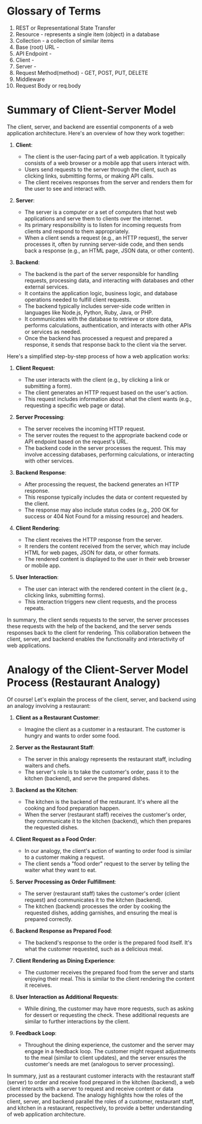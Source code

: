 # Glossary of Terms

1. REST or Representational State Transfer
2. Resource - represents a single item (object) in a database
3. Collection - a collection of similar items
4. Base (root) URL - 
5. API Endpoint - 
6. Client -
7. Server -
8. Request Method(method) - GET, POST, PUT, DELETE
9. Middleware
10. Request Body or req.body

# Summary of Client-Server Model 
The client, server, and backend are essential components of a web application architecture. Here's an overview of how they work together:

1. **Client**:
   - The client is the user-facing part of a web application. It typically consists of a web browser or a mobile app that users interact with.
   - Users send requests to the server through the client, such as clicking links, submitting forms, or making API calls.
   - The client receives responses from the server and renders them for the user to see and interact with.

2. **Server**:
   - The server is a computer or a set of computers that host web applications and serve them to clients over the internet.
   - Its primary responsibility is to listen for incoming requests from clients and respond to them appropriately.
   - When a client sends a request (e.g., an HTTP request), the server processes it, often by running server-side code, and then sends back a response (e.g., an HTML page, JSON data, or other content).

3. **Backend**:
   - The backend is the part of the server responsible for handling requests, processing data, and interacting with databases and other external services.
   - It contains the application logic, business logic, and database operations needed to fulfill client requests.
   - The backend typically includes server-side code written in languages like Node.js, Python, Ruby, Java, or PHP.
   - It communicates with the database to retrieve or store data, performs calculations, authentication, and interacts with other APIs or services as needed.
   - Once the backend has processed a request and prepared a response, it sends that response back to the client via the server.

Here's a simplified step-by-step process of how a web application works:

1. **Client Request**:
   - The user interacts with the client (e.g., by clicking a link or submitting a form).
   - The client generates an HTTP request based on the user's action.
   - This request includes information about what the client wants (e.g., requesting a specific web page or data).

2. **Server Processing**:
   - The server receives the incoming HTTP request.
   - The server routes the request to the appropriate backend code or API endpoint based on the request's URL.
   - The backend code in the server processes the request. This may involve accessing databases, performing calculations, or interacting with other services.

3. **Backend Response**:
   - After processing the request, the backend generates an HTTP response.
   - This response typically includes the data or content requested by the client.
   - The response may also include status codes (e.g., 200 OK for success or 404 Not Found for a missing resource) and headers.

4. **Client Rendering**:
   - The client receives the HTTP response from the server.
   - It renders the content received from the server, which may include HTML for web pages, JSON for data, or other formats.
   - The rendered content is displayed to the user in their web browser or mobile app.

5. **User Interaction**:
   - The user can interact with the rendered content in the client (e.g., clicking links, submitting forms).
   - This interaction triggers new client requests, and the process repeats.

In summary, the client sends requests to the server, the server processes these requests with the help of the backend, and the server sends responses back to the client for rendering. This collaboration between the client, server, and backend enables the functionality and interactivity of web applications.

# Analogy of the Client-Server Model Process (Restaurant Analogy)
Of course! Let's explain the process of the client, server, and backend using an analogy involving a restaurant:

1. **Client as a Restaurant Customer**:
   - Imagine the client as a customer in a restaurant. The customer is hungry and wants to order some food.

2. **Server as the Restaurant Staff**:
   - The server in this analogy represents the restaurant staff, including waiters and chefs.
   - The server's role is to take the customer's order, pass it to the kitchen (backend), and serve the prepared dishes.

3. **Backend as the Kitchen**:
   - The kitchen is the backend of the restaurant. It's where all the cooking and food preparation happen.
   - When the server (restaurant staff) receives the customer's order, they communicate it to the kitchen (backend), which then prepares the requested dishes.

4. **Client Request as a Food Order**:
   - In our analogy, the client's action of wanting to order food is similar to a customer making a request.
   - The client sends a "food order" request to the server by telling the waiter what they want to eat.

5. **Server Processing as Order Fulfillment**:
   - The server (restaurant staff) takes the customer's order (client request) and communicates it to the kitchen (backend).
   - The kitchen (backend) processes the order by cooking the requested dishes, adding garnishes, and ensuring the meal is prepared correctly.

6. **Backend Response as Prepared Food**:
   - The backend's response to the order is the prepared food itself. It's what the customer requested, such as a delicious meal.

7. **Client Rendering as Dining Experience**:
   - The customer receives the prepared food from the server and starts enjoying their meal. This is similar to the client rendering the content it receives.

8. **User Interaction as Additional Requests**:
   - While dining, the customer may have more requests, such as asking for dessert or requesting the check. These additional requests are similar to further interactions by the client.

9. **Feedback Loop**:
   - Throughout the dining experience, the customer and the server may engage in a feedback loop. The customer might request adjustments to the meal (similar to client updates), and the server ensures the customer's needs are met (analogous to server processing).

In summary, just as a restaurant customer interacts with the restaurant staff (server) to order and receive food prepared in the kitchen (backend), a web client interacts with a server to request and receive content or data processed by the backend. The analogy highlights how the roles of the client, server, and backend parallel the roles of a customer, restaurant staff, and kitchen in a restaurant, respectively, to provide a better understanding of web application architecture.